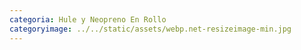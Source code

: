 ```yaml
---
categoria: Hule y Neopreno En Rollo
categoryimage: ../../static/assets/webp.net-resizeimage-min.jpg
---
```

